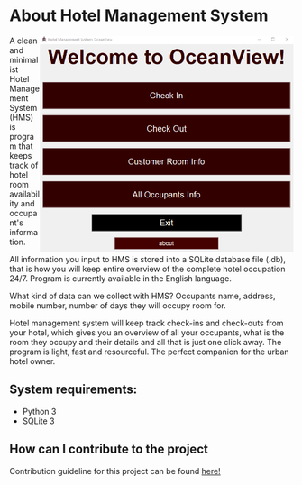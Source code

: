 # About Hotel Management System 
<img alt="Hotel Management System Main menu" src=".\images\main-menu.png" align="right" width="450px"/>
A clean and minimalist Hotel Management System (HMS) is program that keeps track of hotel room availability and 
occupant's information.

All information you input to HMS is stored into a SQLite database file (.db), that is how you will keep entire 
overview of the complete hotel occupation 24/7. Program is currently available in the English language.

What kind of data can we collect with HMS?
Occupants name, address, mobile number, number of days they will occupy room for.

Hotel management system will keep track check-ins and check-outs from your hotel, which gives you an overview of all your occupants, what is the room they occupy and their details and all that is just one click away. The program is light, fast and resourceful. The perfect companion for the urban hotel owner.

## System requirements:  
* Python 3
* SQLite 3

## How can I contribute to the project
Contribution guideline for this project can be found [here!](/CONTRIBUTING.md)

